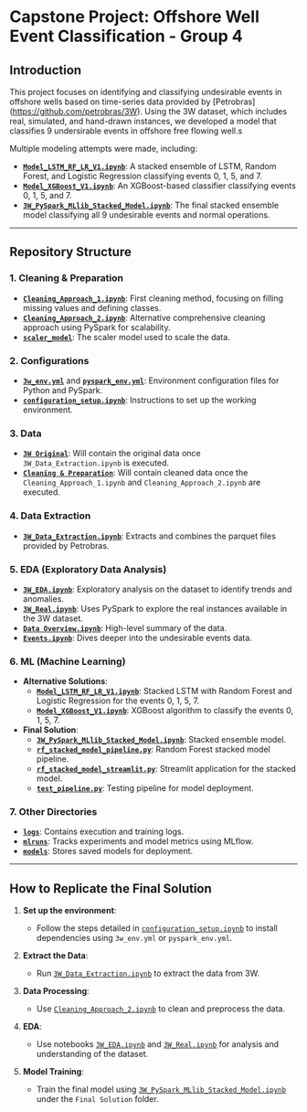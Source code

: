 # Capstone Project: Offshore Well Event Classification - Group 4

## Introduction

This project focuses on identifying and classifying undesirable events in offshore wells based on time-series data provided by [Petrobras]
(https://github.com/petrobras/3W). Using the 3W dataset, which includes real, simulated, and hand-drawn instances, we developed a model that classifies 9 undersirable events in offshore free flowing well.s 

Multiple modeling attempts were made, including:

- **[`Model_LSTM_RF_LR_V1.ipynb`](./ML/Alternative%20Solutions/Model_LSTM_RF_LR_V1.ipynb)**: A stacked ensemble of LSTM, Random Forest, and Logistic Regression classifying events 0, 1, 5, and 7.
- **[`Model_XGBoost_V1.ipynb`](./ML/Alternative%20Solutions/Model_XGBoost_V1.ipynb)**: An XGBoost-based classifier classifying events 0, 1, 5, and 7.
- **[`3W_PySpark_MLlib_Stacked_Model.ipynb`](./ML/Final%20Solution/3W_PySpark_MLlib_Stacked_Model.ipynb)**: The final stacked ensemble model classifying all 9 undesirable events and normal operations.

---

## Repository Structure

### 1. **Cleaning & Preparation**
- **[`Cleaning_Approach_1.ipynb`](./Cleaning%20&%20Preparation/Cleaning_Approach_1.ipynb)**: First cleaning method, focusing on filling missing values and defining classes.
- **[`Cleaning_Approach_2.ipynb`](./Cleaning%20&%20Preparation/Cleaning_Approach_2.ipynb)**: Alternative comprehensive cleaning approach using PySpark for scalability.
- **[`scaler_model`](./Cleaning%20&%20Preparation/scaler_model)**: The scaler model used to scale the data.

### 2. **Configurations**
- **[`3w_env.yml`](./Configurations/3w_env.yml)** and **[`pyspark_env.yml`](./Configurations/pyspark_env.yml)**: Environment configuration files for Python and PySpark.
- **[`configuration_setup.ipynb`](./Configurations/configuration_setup.ipynb)**: Instructions to set up the working environment.

### 3. **Data**
- **[`3W Original`](./Data/3W%20Original)**: Will contain the original data once `3W_Data_Extraction.ipynb` is executed.
- **[`Cleaning & Preparation`](./Data/Cleaning%20&%20Preparation)**: Will contain cleaned data once the `Cleaning_Approach_1.ipynb` and `Cleaning_Approach_2.ipynb` are executed.

### 4. **Data Extraction**
- **[`3W_Data_Extraction.ipynb`](./Data%20Extraction/3W_Data_Extraction.ipynb)**: Extracts and combines the parquet files provided by Petrobras.

### 5. **EDA (Exploratory Data Analysis)**
- **[`3W_EDA.ipynb`](./EDA/3W_EDA.ipynb)**: Exploratory analysis on the dataset to identify trends and anomalies.
- **[`3W_Real.ipynb`](./EDA/3W_Real.ipynb)**: Uses PySpark to explore the real instances available in the 3W dataset.
- **[`Data Overview.ipynb`](./EDA/Data%20Overview.ipynb)**: High-level summary of the data.
- **[`Events.ipynb`](./EDA/Events.ipynb)**: Dives deeper into the undesirable events data.

### 6. **ML (Machine Learning)**
- **Alternative Solutions**:
  - **[`Model_LSTM_RF_LR_V1.ipynb`](./ML/Alternative%20Solutions/Model_LSTM_RF_LR_V1.ipynb)**: Stacked LSTM with Random Forest and Logistic Regression for the events 0, 1, 5, 7.
  - **[`Model_XGBoost_V1.ipynb`](./ML/Alternative%20Solutions/Model_XGBoost_V1.ipynb)**: XGBoost algorithm to classify the events 0, 1, 5, 7.
- **Final Solution**:
  - **[`3W_PySpark_MLlib_Stacked_Model.ipynb`](./ML/Final%20Solution/3W_PySpark_MLlib_Stacked_Model.ipynb)**: Stacked ensemble model.
  - **[`rf_stacked_model_pipeline.py`](./ML/Final%20Solution/rf_stacked_model_pipeline.py)**: Random Forest stacked model pipeline.
  - **[`rf_stacked_model_streamlit.py`](./ML/Final%20Solution/rf_stacked_model_streamlit.py)**: Streamlit application for the stacked model.
  - **[`test_pipeline.py`](./ML/Final%20Solution/test_pipeline.py)**: Testing pipeline for model deployment.

### 7. **Other Directories**
- **[`logs`](./logs)**: Contains execution and training logs.
- **[`mlruns`](./mlruns)**: Tracks experiments and model metrics using MLflow.
- **[`models`](./models)**: Stores saved models for deployment.

---

## How to Replicate the Final Solution

1. **Set up the environment**:
   - Follow the steps detailed in [`configuration_setup.ipynb`](./Configurations/configuration_setup.ipynb) to install dependencies using `3w_env.yml` or `pyspark_env.yml`.

2. **Extract the Data**:
   - Run [`3W_Data_Extraction.ipynb`](./Data%20Extraction/3W_Data_Extraction.ipynb) to extract the data from 3W.

3. **Data Processing**:
   - Use [`Cleaning_Approach_2.ipynb`](./Cleaning%20&%20Preparation/Cleaning_Approach_2.ipynb) to clean and preprocess the data.

4. **EDA**:
   - Use notebooks [`3W_EDA.ipynb`](./EDA/3W_EDA.ipynb) and [`3W_Real.ipynb`](./EDA/3W_Real.ipynb) for analysis and understanding of the dataset.

5. **Model Training**:
   - Train the final model using [`3W_PySpark_MLlib_Stacked_Model.ipynb`](./ML/Final%20Solution/3W_PySpark_MLlib_Stacked_Model.ipynb) under the `Final Solution` folder.


